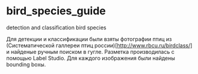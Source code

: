 # bird_species_guide
detection and classification bird species


Для детекции и классификации были взяты фотографии птиц из (Систематической галлереи птиц россии)[http://www.rbcu.ru/birdclass/] и найденые ручным поиском в гугле.
Разметка производилась с помощью Label Studio. Для каждого изображения были найдены bounding boxы.

